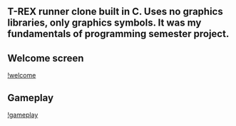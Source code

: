 ## T-REX runner clone built in C. Uses no graphics libraries, only graphics symbols. It was my fundamentals of programming semester project.
## Welcome screen
[!welcome](snap-1.png)
## Gameplay
[!gameplay](snap-2.png)
